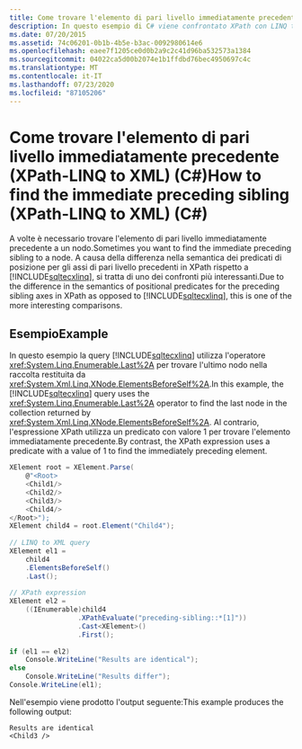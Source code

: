 ```yaml
---
title: Come trovare l'elemento di pari livello immediatamente precedente (XPath-LINQ to XML) (C#)
description: In questo esempio di C# viene confrontato XPath con LINQ to XML per individuare l'elemento di pari livello immediatamente precedente a un nodo.
ms.date: 07/20/2015
ms.assetid: 74c06201-0b1b-4b5e-b3ac-0092980614e6
ms.openlocfilehash: eaee7f1205ce0d0b2a9c2c41d96ba532573a1384
ms.sourcegitcommit: 04022ca5d00b2074e1b1ffdbd76bec4950697c4c
ms.translationtype: MT
ms.contentlocale: it-IT
ms.lasthandoff: 07/23/2020
ms.locfileid: "87105206"
---
```

# <a name="how-to-find-the-immediate-preceding-sibling-xpath-linq-to-xml-c"></a><span data-ttu-id="4f3cc-103">Come trovare l'elemento di pari livello immediatamente precedente (XPath-LINQ to XML) (C#)</span><span class="sxs-lookup"><span data-stu-id="4f3cc-103">How to find the immediate preceding sibling (XPath-LINQ to XML) (C#)</span></span>
<span data-ttu-id="4f3cc-104">A volte è necessario trovare l'elemento di pari livello immediatamente precedente a un nodo.</span><span class="sxs-lookup"><span data-stu-id="4f3cc-104">Sometimes you want to find the immediate preceding sibling to a node.</span></span> <span data-ttu-id="4f3cc-105">A causa della differenza nella semantica dei predicati di posizione per gli assi di pari livello precedenti in XPath rispetto a [!INCLUDE[sqltecxlinq](~/includes/sqltecxlinq-md.md)], si tratta di uno dei confronti più interessanti.</span><span class="sxs-lookup"><span data-stu-id="4f3cc-105">Due to the difference in the semantics of positional predicates for the preceding sibling axes in XPath as opposed to [!INCLUDE[sqltecxlinq](~/includes/sqltecxlinq-md.md)], this is one of the more interesting comparisons.</span></span>  
  
## <a name="example"></a><span data-ttu-id="4f3cc-106">Esempio</span><span class="sxs-lookup"><span data-stu-id="4f3cc-106">Example</span></span>  
 <span data-ttu-id="4f3cc-107">In questo esempio la query [!INCLUDE[sqltecxlinq](~/includes/sqltecxlinq-md.md)] utilizza l'operatore <xref:System.Linq.Enumerable.Last%2A> per trovare l'ultimo nodo nella raccolta restituita da <xref:System.Xml.Linq.XNode.ElementsBeforeSelf%2A>.</span><span class="sxs-lookup"><span data-stu-id="4f3cc-107">In this example, the [!INCLUDE[sqltecxlinq](~/includes/sqltecxlinq-md.md)] query uses the <xref:System.Linq.Enumerable.Last%2A> operator to find the last node in the collection returned by <xref:System.Xml.Linq.XNode.ElementsBeforeSelf%2A>.</span></span> <span data-ttu-id="4f3cc-108">Al contrario, l'espressione XPath utilizza un predicato con valore 1 per trovare l'elemento immediatamente precedente.</span><span class="sxs-lookup"><span data-stu-id="4f3cc-108">By contrast, the XPath expression uses a predicate with a value of 1 to find the immediately preceding element.</span></span>  
  
```csharp  
XElement root = XElement.Parse(  
    @"<Root>  
    <Child1/>  
    <Child2/>  
    <Child3/>  
    <Child4/>  
</Root>");  
XElement child4 = root.Element("Child4");  
  
// LINQ to XML query  
XElement el1 =  
    child4  
    .ElementsBeforeSelf()  
    .Last();  
  
// XPath expression  
XElement el2 =  
    ((IEnumerable)child4  
                 .XPathEvaluate("preceding-sibling::*[1]"))  
                 .Cast<XElement>()  
                 .First();  
  
if (el1 == el2)  
    Console.WriteLine("Results are identical");  
else  
    Console.WriteLine("Results differ");  
Console.WriteLine(el1);  
```  
  
 <span data-ttu-id="4f3cc-109">Nell'esempio viene prodotto l'output seguente:</span><span class="sxs-lookup"><span data-stu-id="4f3cc-109">This example produces the following output:</span></span>  
  
```output  
Results are identical  
<Child3 />  
```  

